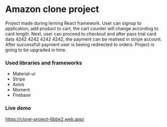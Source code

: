 # Amazon clone project

Project made during lerning React framework. 
User can signup to application, add product to cart, the cart counter will change according to card length.
Next, user can proceed to checkout and after pass trial card data 4242 4242 4242 4242, the payment can be realised in stripe account.
After successfull payment user is beeing redirected to orders. Project is going to be upgraded in time.

### Used libraries and frameworks

* Material-ui
* Stripe
* Axios
* Moment
* Firebase

### Live demo

https://clone-project-6bbe2.web.app/



